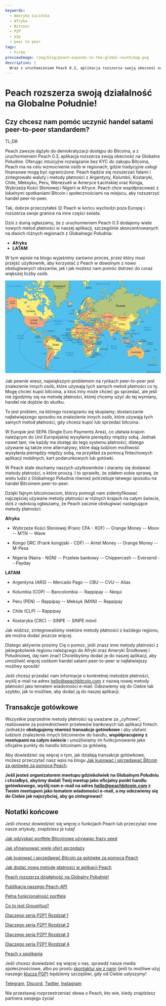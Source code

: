 ```yaml
---
keywords:
  - Ameryka Łacińska
  - Afryka
  - Bitcoin
  - P2P
  - p2p
  - peer to peer
tags:
  - Firma
previewImage: /img/blog/peach-expands-to-the-global-south/map.png
description: |
  Wraz z uruchomieniem Peach 0.3, aplikacja rozszerza swoją obecność na Globalne Południe
---
```


# Peach rozszerza swoją działalność na Globalne Południe!

## Czy chcesz nam pomóc uczynić handel satami peer-to-peer standardem?

TL;DR

Peach zawsze dążyło do demokratyzacji dostępu do Bitcoina, a z uruchomieniem Peach 0.3, aplikacja rozszerza swoją obecność na Globalne Południe. Oferując intuicyjne rozwiązanie bez KYC do zakupu Bitcoina, Peach ma na celu wzmocnienie osób w regionach, gdzie tradycyjne usługi finansowe mogą być ograniczone. Peach będzie się rozszerzać falami i zintegrowało waluty i metody płatności z Argentyny, Kolumbii, Kostaryki, Chile, Meksyku, Peru, Wenezueli w Ameryce Łacińskiej oraz Konga, Wybrzeża Kości Słoniowej i Nigerii w Afryce. Peach chce współpracować z lokalnymi spotkaniami Bitcoin i społecznościami na miejscu, aby rozszerzyć handel peer-to-peer.

Tak, dobrze przeczytałeś 😉 Peach w końcu wychodzi poza Europę i rozszerza swoje granice na inne części świata.

Dziś z dumą ogłaszamy, że z uruchomieniem Peach 0.3 dodajemy wiele nowych metod płatności w naszej aplikacji, szczególnie skoncentrowanych na dwóch różnych regionach z Globalnego Południa:

- **Afryka**
- **LATAM**

W tym wpisie na blogu wyjaśnimy zarówno proces, przez który musi przejść użytkownik, aby korzystać z Peach w dowolnym z nowo obsługiwanych obszarów, jak i jak możesz nam pomóc dotrzeć do coraz większej liczby osób.

![](/img/blog/peach-expands-to-the-global-south/map.png)

Jak pewnie wiesz, największym problemem na rynkach peer-to-peer jest znalezienie innych osób, które używają tych samych metod płatności co ty. Mogę chcieć kupić bitcoina, a ktoś inny może chcieć go sprzedać, ale jeśli nie zgodzimy się na metodę płatności, której chcemy użyć do tej wymiany, handel nie dojdzie do skutku.

To jest problem, na którego rozwiązaniu się skupiamy; dostarczanie najłatwiejszego sposobu na znalezienie innych osób, które używają tych samych metod płatności, gdy chcesz kupić lub sprzedać bitcoina.

W Europie jest SEPA (Single Euro Payments Area), co ułatwia krajom należącym do Unii Europejskiej wysyłanie pieniędzy między sobą. Jednak nawet tam, nie każdy ma dostęp do tego systemu płatności, dlatego używane są także inne alternatywy, które dają ludziom możliwość wysyłania pieniędzy między sobą, na przykład za pomocą fintechowych aplikacji mobilnych, kart podarunkowych lub gotówki.

W Peach stale słuchamy naszych użytkowników i staramy się dodawać metody płatności, o które proszą. I to sprawiło, że zdałem sobie sprawę, że wielu ludzi z Globalnego Południa również potrzebuje łatwego sposobu na handel Bitcoinem peer-to-peer.

Dzięki fajnym bitcoinowcom, którzy pomogli nam zidentyfikować najczęściej używane metody płatności w różnych krajach na całym świecie, dziś z radością ogłaszamy, że Peach zacznie obsługiwać następujące metody płatności:

**Afryka**

- Wybrzeże Kości Słoniowej (Franc CFA - XOF)
  -- Orange Money
  -- Moov
  -- MTN
  -- Wave

- Kongo DRC (Frank kongijski - CDF)
  -- Airtel Money
  -- Orange Money
  -- M-Pesa

- Nigeria (Naira - NGN)
  -- Przelew bankowy
  -- Chippercash
  -- Eversend
  -- Payday

**LATAM**

- Argentyna (ARS)
  -- Mercado Pago
  -- CBU
  -- CVU
  -- Alias

- Kolumbia (COP)
  -- Bancolombia
  -- Rappipay
  -- Nequi

- Peru (PEN)
  -- Rappipay
  -- Meksyk (MXN)
  -- Rappipay

- Chile (CLP)
  -- Rappipay

- Kostaryka (CRC)
  -- SINPE
  -- SINPE móvil

Jak widzisz, zintegrowaliśmy niektóre metody płatności z każdego regionu, ale można dodać jeszcze więcej.

Dlatego aktywnie prosimy Cię o pomoc, jeśli znasz inne metody płatności z jakiegokolwiek regionu należącego do Afryki oraz Ameryki Środkowej i Południowej, daj nam znać! Chcielibyśmy dodać je do naszej aplikacji, aby umożliwić więcej osóbom handel satami peer-to-peer w najłatwiejszy możliwy sposób!

Jeśli chcesz przesłać nam informacje o konkretnej metodzie płatności, wyślij e-mail na adres [hello@peachbitcoin.com](mailto:hello@peachbitcoin.com) z nazwą nowej metody płatności jako tematem wiadomości e-mail. Odezwiemy się do Ciebie tak szybko, jak to możliwe, aby dodać ją do naszej aplikacji.

## Transakcje gotówkowe

Wszystkie poprzednie metody płatności są uważane za „cyfrowe”, realizowane za pośrednictwem przelewów bankowych lub aplikacji fintech. Jednakże **obsługujemy również transakcje gotówkowe** i aby ułatwić ludziom znalezienie innych bitcoinerów do handlu, **współpracujemy z meetupami na całym świecie** i umożliwiamy im funkcjonowanie jako oficjalne punkty do handlu bitcoinami za gotówkę.

Aby dowiedzieć się więcej o tym, jak działają transakcje gotówkowe, możesz przeczytać nasz wpis na blogu [Jak kupować i sprzedawać Bitcoin za gotówkę za pomocą Peach](https://peachbitcoin.com/pl/blog/how-to-buy-and-sell-bitcoin-with-cash-using-peach/).

**Jeśli jesteś organizatorem meetupu gdziekolwiek na Globalnym Południu i chciałbyś, abyśmy dodali Twój meetup jako oficjalny punkt handlu gotówkowego, wyślij nam e-mail na adres [hello@peachbitcoin.com](mailto:hello@peachbitcoin.com) z Twoim meetupem jako tematem wiadomości e-mail, a my odezwiemy się do Ciebie jak najszybciej, aby go zintegrować!**

## Notatki końcowe

Jeśli chcesz dowiedzieć się więcej o funkcjach Peach lub przeczytać inne nasze artykuły, znajdziesz je tutaj!

[Jak odzyskać portfele Bitcoinowe używając frazy seed](https://peachbitcoin.com/pl/blog/how-to-restore-peach-wallet/)

[Jak sfinansować wiele ofert sprzedaży](https://peachbitcoin.com/pl/blog/funding-multiple-sell-offers/)

[Jak kupować i sprzedawać Bitcoin za gotówkę za pomocą Peach](https://peachbitcoin.com/pl/blog/how-to-buy-and-sell-bitcoin-with-cash-using-peach/)

[Jak dodać nową metodę płatności w aplikacji Peach](https://peachbitcoin.com/pl/blog/how-to-add-a-payment-method/)

[Peach rozszerza działalność na Globalny Południe!](https://peachbitcoin.com/pl/blog/peach-expands-to-the-global-south/)

[Publikacja naszego Peach-API](https://peachbitcoin.com/pl/blog/making-our-peach-api-public/)

[Pełna funkcjonalność portfela](https://peachbitcoin.com/pl/blog/full-wallet-functionality/)

[Co to jest GroupHug?](https://peachbitcoin.com/pl/blog/group-hug/)

[Dlaczego seria P2P? Rozdział 1](https://peachbitcoin.com/pl/blog/why-p2p-chapter-1/)

[Dlaczego seria P2P? Rozdział 2](https://peachbitcoin.com/pl/blog/why-p2p-chapter-2/)

[Dlaczego seria P2P? Rozdział 3](https://peachbitcoin.com/pl/blog/why-p2p-chapter-3-circular-economies/)

[Dlaczego seria P2P? Rozdział 4](https://peachbitcoin.com/pl/blog/why-p2p-chapter-4-chains-of-trust/)

[Peach x spotkania](https://peachbitcoin.com/pl/blog/peach-for-meetups/)

Jeśli chcesz dowiedzieć się więcej o nas, sprawdź nasze media społecznościowe, albo po prostu [skontaktuj się z nami](mailto:hello@peachbitcoin.com) (jeśli to możliwe użyj naszego [klucza PGP](https://keys.openpgp.org/vks/v1/by-fingerprint/48339A19645E2E53488E0E5479E1B270FACD1BD2)) będziemy szczęśliwi, gdy od Ciebie usłyszymy!

[Telegram](https://t.me/+GkOW1J-ixBBkZWRk), [Discord](https://discord.gg/ypeHz3SW54), [Twitter](https://twitter.com/peachbitcoin), [Instagram](https://instagram.com/peachbitcoin)

Nie przestawaj rozprzestrzeniać słowa o Peach, kto wie, kiedy znajdziesz partnera swojego życia!
